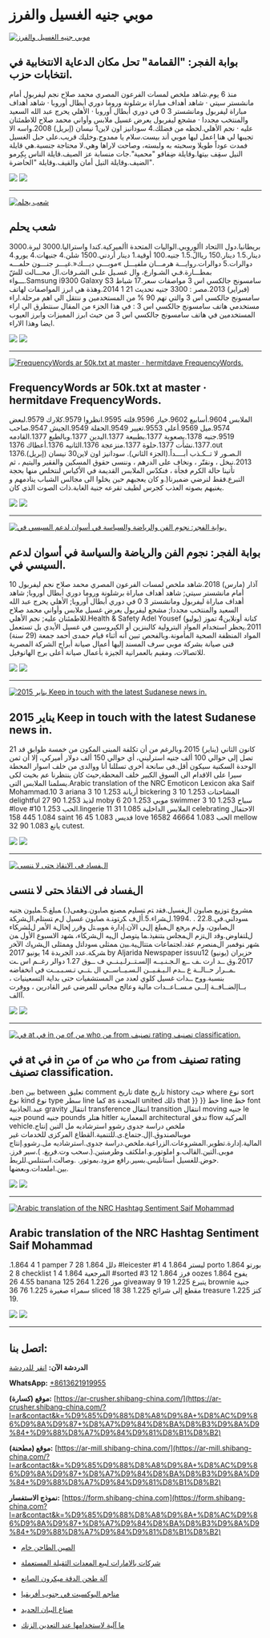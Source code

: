 # موبي جنيه الغسيل والفرز

<a href="https://swt.shibang-china.com/?l=ar&img&k=%D9%85%D9%88%D8%A8%D9%8A+%D8%AC%D9%86%D9%8A%D9%87+%D8%A7%D9%84%D8%BA%D8%B3%D9%8A%D9%84+%D9%88%D8%A7%D9%84%D9%81%D8%B1%D8%B2" target="_blank">![موبي جنيه الغسيل والفرز](http://static.shibang-china.com/all-800x300/680.jpg)</a>

## بوابة الفجر: &quot;القمامة&quot; تحل مكان الدعاية الانتخابية في انتخابات حزب.
منذ 6 يوم.شاهد ملخص لمسات الفرعون المصري محمد صلاح نجم ليفربول أمام مانشستر سيتي &middot; شاهد أهداف مباراة برشلونة وروما دوري أبطال أوروبا &middot; شاهد أهداف مباراة ليفربول ومانشستر 3 0 في دوري أبطال أوروبا &middot; الأهلي يحرج عبد الله السعيد والمنتخب مجددا &middot; مشجع ليفربول يعرض غسيل ملابس وأواني محمد صلاح للاطمئنان عليه &middot; نجم الأهلي.لحظه من فضلك.4 سودانيز اون لاين1 نيسان (إبريل) 2008.واسه الا تجيبها لي هنا اعمل ليها موبي أند بيست.سلام يا ممدوح.وخليك قريب.على حبل الغسيل فمدت عوداً طويلا وسحبته به ولبسته، وصاحت لاراها وهي.لا محتاجة جنسية.هي قايلة النيل سقِف بيتها.وقايلة ضِفافو &quot;محمية&quot;.جات منسابة عز الصيف.قايلة الناس بِكِرمو الضيف.وقايلة النيل أمان والقيف.وقايلة &quot;الحاضرة&quot;.


<a href="https://whatsapp.shibangsoft.com/WhatsApp.php" target="_blank" title="WhatsApp">![](http://static.shibang-china.com/icon/whatsapp.png)</a> <a href="https://swt.shibang-china.com/?l=ar&icon&k=%D9%85%D9%88%D8%A8%D9%8A+%D8%AC%D9%86%D9%8A%D9%87+%D8%A7%D9%84%D8%BA%D8%B3%D9%8A%D9%84+%D9%88%D8%A7%D9%84%D9%81%D8%B1%D8%B2" target="_blank">![](http://static.shibang-china.com/icon/chat-ar.png)</a>

---

<a href="https://swt.shibang-china.com/?l=ar&img&k=%D9%85%D9%88%D8%A8%D9%8A+%D8%AC%D9%86%D9%8A%D9%87+%D8%A7%D9%84%D8%BA%D8%B3%D9%8A%D9%84+%D9%88%D8%A7%D9%84%D9%81%D8%B1%D8%B2" target="_blank">![شعب يحلم](http://static.shibang-china.com/all-800x300/1336.jpg)</a>

## شعب يحلم
بريطانيا.دول االتحاد األوروبي.الواليات المتحدة األميركية.كندا واستراليا.3000 ليرة.3000 دينار.1.5 دينار.150 رياالً.1.5 جنيه.100 أوقية.1 دينار أردني.1500 شلن.4 جنيهات.4 يورو.4 دوالرات.5 دوالرات.روايـــة هرمـــان ملفيـــل »موبـــي ديـــك«.غيـــر جنـــون حلمـــه بمطـــارة.فـي الشـوارع، وال غسـيل علـى الشـرفات.ال محـــالت للشّ ـــواء.Samsung i9300 Galaxy S3 سامسونج جالكسي اس 3 مواصفات سعر.17 شباط (فبراير) 2013.مصر : 3300 جنيه تحديث 21 1 2014.وهذة هي ابرز المواصفات لهاتف سامسونج جالكسي اس 3 والتي تهم 90 % من المستخدمين و ننتقل الي اهم مرحلة.اراء مستخدمي هاتف سامسونج جالكسي اس 3 : في هذا الجزء من المقال سنتطرق الي اراء المستخدمين في هاتف سامسونج جالكسي اس 3 من حيث ابرز المميزات وابرز العيوب ايضا وهذا الاراء.


<a href="https://whatsapp.shibangsoft.com/WhatsApp.php" target="_blank" title="WhatsApp">![](http://static.shibang-china.com/icon/whatsapp.png)</a> <a href="https://swt.shibang-china.com/?l=ar&icon&k=%D9%85%D9%88%D8%A8%D9%8A+%D8%AC%D9%86%D9%8A%D9%87+%D8%A7%D9%84%D8%BA%D8%B3%D9%8A%D9%84+%D9%88%D8%A7%D9%84%D9%81%D8%B1%D8%B2" target="_blank">![](http://static.shibang-china.com/icon/chat-ar.png)</a>

---

<a href="https://swt.shibang-china.com/?l=ar&img&k=%D9%85%D9%88%D8%A8%D9%8A+%D8%AC%D9%86%D9%8A%D9%87+%D8%A7%D9%84%D8%BA%D8%B3%D9%8A%D9%84+%D9%88%D8%A7%D9%84%D9%81%D8%B1%D8%B2" target="_blank">![FrequencyWords ar 50k.txt at master · hermitdave FrequencyWords.](http://static.shibang-china.com/all-800x300/323.jpg)</a>

## FrequencyWords ar 50k.txt at master · hermitdave FrequencyWords.
الملابس 9604.أسابيع 9602.خيار 9596.قلته 9595.انظروا 9579.كلارك 9579.لبعض 9574.ميل 9569.أعلى 9553.تغيير 9549.الحفلة 9549.الجيش 9547.صاحب 9519.جنيه 1378.بصعوبة 1377.بطبيعة 1377.اليدين 1377.وبالطبع 1377.القادمه 1377.نشأت 1377.حلوة 1377.منزعجة 1376.الثانيه 1376.أعطاك 1376.out 1376.الـصـور لا تــكـذب أبــــداً.(الجزء الثاني). سودانيز اون لاين30 نيسان (إبريل) 2013.نبخل ، ونقتّر ، ونخاف على الدرهم ، وننسى حقوق المسكين والفقير واليتيم ، ثم تأتينا حالة الكرم فجأة ، فنكدّس الملابس القديمة في الأكياس لنتخلص منها بحجة التبرع.فقط لنرضي ضميرنا(.و كان يعجبهم حين يخلوا الى مجالس الشباب ينادمهم و يغنيهم بصوته العذب كجرس لطيف تقرعه جنية الغابة.ذات الصوت الذي كان.


<a href="https://whatsapp.shibangsoft.com/WhatsApp.php" target="_blank" title="WhatsApp">![](http://static.shibang-china.com/icon/whatsapp.png)</a> <a href="https://swt.shibang-china.com/?l=ar&icon&k=%D9%85%D9%88%D8%A8%D9%8A+%D8%AC%D9%86%D9%8A%D9%87+%D8%A7%D9%84%D8%BA%D8%B3%D9%8A%D9%84+%D9%88%D8%A7%D9%84%D9%81%D8%B1%D8%B2" target="_blank">![](http://static.shibang-china.com/icon/chat-ar.png)</a>

---

<a href="https://swt.shibang-china.com/?l=ar&img&k=%D9%85%D9%88%D8%A8%D9%8A+%D8%AC%D9%86%D9%8A%D9%87+%D8%A7%D9%84%D8%BA%D8%B3%D9%8A%D9%84+%D9%88%D8%A7%D9%84%D9%81%D8%B1%D8%B2" target="_blank">![بوابة الفجر: نجوم الفن والرياضة والسياسة في أسوان لدعم السيسي في.](http://static.shibang-china.com/all-800x300/354.jpg)</a>

## بوابة الفجر: نجوم الفن والرياضة والسياسة في أسوان لدعم السيسي في.
10 آذار (مارس) 2018.شاهد ملخص لمسات الفرعون المصري محمد صلاح نجم ليفربول أمام مانشستر سيتي; شاهد أهداف مباراة برشلونة وروما دوري أبطال أوروبا; شاهد أهداف مباراة ليفربول ومانشستر 3 0 في دوري أبطال أوروبا; الأهلي يحرج عبد الله السعيد والمنتخب مجددا; مشجع ليفربول يعرض غسيل ملابس وأواني محمد صلاح للاطمئنان عليه; نجم الأهلي.Health &amp; Safety Adel Yousef كنانة أونلاين4 تموز (يوليو) 2011.يحظر استخدام المواد البترولية كالبنزين أو الكيروسين في غسيل الأيدي بل تستعمل المواد المنظفة الصحية المأمونة.وبالفحص تبين أنه أثناء قيام حمدى أحمد جمعة (29 سنة) فنى صيانة بشركة موبى سرف المسند إليها أعمال صيانة أبراج الشركة المصرية للاتصالات، ومقيم بالعمرانية الجيزة بأعمال صيانة أعلى برج الهانوفيل.


<a href="https://whatsapp.shibangsoft.com/WhatsApp.php" target="_blank" title="WhatsApp">![](http://static.shibang-china.com/icon/whatsapp.png)</a> <a href="https://swt.shibang-china.com/?l=ar&icon&k=%D9%85%D9%88%D8%A8%D9%8A+%D8%AC%D9%86%D9%8A%D9%87+%D8%A7%D9%84%D8%BA%D8%B3%D9%8A%D9%84+%D9%88%D8%A7%D9%84%D9%81%D8%B1%D8%B2" target="_blank">![](http://static.shibang-china.com/icon/chat-ar.png)</a>

---

<a href="https://swt.shibang-china.com/?l=ar&img&k=%D9%85%D9%88%D8%A8%D9%8A+%D8%AC%D9%86%D9%8A%D9%87+%D8%A7%D9%84%D8%BA%D8%B3%D9%8A%D9%84+%D9%88%D8%A7%D9%84%D9%81%D8%B1%D8%B2" target="_blank">![يناير 2015 Keep in touch with the latest Sudanese news in.](http://static.shibang-china.com/all-800x300/597.jpg)</a>

## يناير 2015 Keep in touch with the latest Sudanese news in.
21 كانون الثاني (يناير) 2015.وبالرغم من أن تكلفة المبنى المكون من خمسة طوابق قد تصل إلى حوالي 100 ألف جنيه استرليني، أي حوالي 150 ألف دولار أميركي، إلا أن ثمن الوحدة السكنية سيكون أقل.فى سانحة أخرى تسللنا أنا ووالدى من خلف اسوار المحطة سيرا على الاقدام الى السوق الكبير خلف المحطة,حيث كان ينتظرنا عم بخيت لكى يسلمنا الملابس التى.Arabic translation of the NRC Emoticon Lexicon aka Saif Mohammad.10 3 ariana أريانة 1.253 10 3 bickering المشاحنات 1.253 10 3 delightful لذيذ 1.253 90 27 moby موبي 1.253 20 6 swimmer سباح 1.253 10 3 #love #الحب 1.253 10.lingerie الملابس الداخلية 1.085 31 11 celebrating الاحتفال 1.084 445 158 saint قديس 1.083 45 16 love الحب 1.083 46664 16582 mellow يانع 1.083 90 32 cutest.


<a href="https://whatsapp.shibangsoft.com/WhatsApp.php" target="_blank" title="WhatsApp">![](http://static.shibang-china.com/icon/whatsapp.png)</a> <a href="https://swt.shibang-china.com/?l=ar&icon&k=%D9%85%D9%88%D8%A8%D9%8A+%D8%AC%D9%86%D9%8A%D9%87+%D8%A7%D9%84%D8%BA%D8%B3%D9%8A%D9%84+%D9%88%D8%A7%D9%84%D9%81%D8%B1%D8%B2" target="_blank">![](http://static.shibang-china.com/icon/chat-ar.png)</a>

---

<a href="https://swt.shibang-china.com/?l=ar&img&k=%D9%85%D9%88%D8%A8%D9%8A+%D8%AC%D9%86%D9%8A%D9%87+%D8%A7%D9%84%D8%BA%D8%B3%D9%8A%D9%84+%D9%88%D8%A7%D9%84%D9%81%D8%B1%D8%B2" target="_blank">![ﺍﻝﻔﺴﺎﺩ ﻓﻰ ﺍﻻﻨﻘﺎﺫ ﺤﺘﻰ ﻻ ﻨﻨﺴﻰ](http://static.shibang-china.com/all-800x300/1133.jpg)</a>

## ﺍﻝﻔﺴﺎﺩ ﻓﻰ ﺍﻻﻨﻘﺎﺫ ﺤﺘﻰ ﻻ ﻨﻨﺴﻰ
ﻤﺸﺭﻭﻉ ﺘﻭﺯﻴﻊ ﺼﺎﺒﻭﻥ ﺍﻝﻐﺴﻴل.ﻓﻘﺩ ﺘﻡ ﺘﺴﻠﻴﻡ ﻤﺼﻨﻊ ﺼﺎﺒﻭﻥ.ﻭﻫﻤﻰ(.) ﻤﺒﻠﻎ.5.ﻤﻠﻴﻭﻥ ﺠﻨﻴﻪ ﺴﻭﺩﺍﻨﻲ.ﻓﻲ.22.8 . .1994.ﻝﺸﺭﺍﺀ.5.ﺃﻝﻑ ﻜﺭﺘﻭﻨ.ﺔ ﺼﺎﺒﻭﻥ ﻏﺴﻴل ﻝﻡ ﺘﺴﺘﻠﻡ.ﺍﻝﺸﺭﻜﺔ ﺍﻝﺼﺎﺒﻭﻥ، ﻭﻝﻡ ﻴﺭﺠﻊ ﺍﻝﻤﺒﻠﻎ ﺇﻝﻰ ﺍﻵﻥ.ﺇﺩﺍﺭﺓ ﻤﻭﺒﻴ.ﺘل ﻭﻗﺭﺭ ﺇﺤﺎﻝﺔ ﺍﻷﻤﺭ ﻝﻠﺸﺭﻜﺎﺀ ﻝﻠﺘﻔﺎﻭﺽ.ﻭﻗﺩ ﺍﻝﺘﺯﻡ ﺍﻝﻤﺠﻠﺱ ﺒﺘﻨﻔﻴﺫ.ﻤﺎ ﻴﺘﻭﺼل ﺍﻝﻴﻪ ﺍﻝﺸﺭﻜﺎﺀ، ﺸﻬﺩ ﺍﻻﺴﺒﻭﻉ ﺍﻷﻭل ﻤﻥ ﺸﻬﺭ ﻨﻭﻓﻤﺒﺭ ﺍﻝﻤﻨﺼﺭﻡ ﻋﻘﺩ.ﺍﺠﺘﻤﺎﻋﺎﺕ ﻤﺘﺘﺎﻝﻴﺔ.ﺒﻴﻥ ﻤﻤﺜﻠﻰ ﺴﻭﺩﺍﺘل ﻭﻤﻤﺜﻠﻰ ﺍﻝﺸﺭﻴﻙ ﺍﻵﺨﺭ ﺸﺭﻜﺔ.عدد الجريدة 14 يونيو 2017 by Aljarida Newspaper issuu12 حزيران (يونيو) 2017.وق ــد ارت ـف ــع الـجـنـيــه اإلسـتــرلـيـنــي ف ــوق 1.27 دوالر رغــم اس ـت ـمــرار حــالــة ع ــدم الـيـقـيــن الـسـيــاســي ال ـتــي تـسـبـبــت في انخفاضه بنسبة.ووح ــدات غسيل كلوي لعدد من المستشفيات حتى بداية التسعينيات ، بــاإلضــافــة إلــى مـســاعــدات مالية وعالج مجاني للمرضى غير القادرين ، ووفرت آالف.


<a href="https://whatsapp.shibangsoft.com/WhatsApp.php" target="_blank" title="WhatsApp">![](http://static.shibang-china.com/icon/whatsapp.png)</a> <a href="https://swt.shibang-china.com/?l=ar&icon&k=%D9%85%D9%88%D8%A8%D9%8A+%D8%AC%D9%86%D9%8A%D9%87+%D8%A7%D9%84%D8%BA%D8%B3%D9%8A%D9%84+%D9%88%D8%A7%D9%84%D9%81%D8%B1%D8%B2" target="_blank">![](http://static.shibang-china.com/icon/chat-ar.png)</a>

---

<a href="https://swt.shibang-china.com/?l=ar&img&k=%D9%85%D9%88%D8%A8%D9%8A+%D8%AC%D9%86%D9%8A%D9%87+%D8%A7%D9%84%D8%BA%D8%B3%D9%8A%D9%84+%D9%88%D8%A7%D9%84%D9%81%D8%B1%D8%B2" target="_blank">![في at في in من of من who من from تصنيف rating تصنيف classification.](http://static.shibang-china.com/all-800x300/91.jpg)</a>

## في at في in من of من who من from تصنيف rating تصنيف classification.
.ben بين between تعليق comment تاريخ date تاريخ history حيث where نوع sort نوع kind نوع type سطر line كما as المتحدة united ذلك that }} }} خط line خط font عبد.الجاذبية gravity انتقال transference انتقال transition انتقال moving جنيه le جنيه pound جنيه pounds هتلر hitler المعمارية architectural تدفق flow المركبة vehicle.ملخص دراسة جدوى رشوو استرشاديه مل التين إنتاج موبىالصندوق.اإل.جتماع.ى.للتنمية.القطاع المركزى للخدمات غير المالية.إدارة.تطوير.المشروعات.الزراعية.ملخص.دراسة جدوى.استرشاديه مل.رشوو.إنتاج موبى.التين.القالب.و املوتور.و.املكثف وطرمبتين.(.سحب وت.فريغ. ).سير فرز. .حوض.للغسيل أستانليس.بسير.رافع مزود.بموتور. .وصالت.استنلس.للربط بين.املعدات.وبعضها.


<a href="https://whatsapp.shibangsoft.com/WhatsApp.php" target="_blank" title="WhatsApp">![](http://static.shibang-china.com/icon/whatsapp.png)</a> <a href="https://swt.shibang-china.com/?l=ar&icon&k=%D9%85%D9%88%D8%A8%D9%8A+%D8%AC%D9%86%D9%8A%D9%87+%D8%A7%D9%84%D8%BA%D8%B3%D9%8A%D9%84+%D9%88%D8%A7%D9%84%D9%81%D8%B1%D8%B2" target="_blank">![](http://static.shibang-china.com/icon/chat-ar.png)</a>

---

<a href="https://swt.shibang-china.com/?l=ar&img&k=%D9%85%D9%88%D8%A8%D9%8A+%D8%AC%D9%86%D9%8A%D9%87+%D8%A7%D9%84%D8%BA%D8%B3%D9%8A%D9%84+%D9%88%D8%A7%D9%84%D9%81%D8%B1%D8%B2" target="_blank">![Arabic translation of the NRC Hashtag Sentiment Saif Mohammad](http://static.shibang-china.com/all-800x300/199.jpg)</a>

## Arabic translation of the NRC Hashtag Sentiment Saif Mohammad
.1.864 4 1 pamper دلل 1.864 28 7 #leicester #ليستر 1.864 4 1 porto بورتو 1.864 8 2 checklist المرجعية 1.864 4 1 #sorted #فرز 1.864 12 3 oozes يفوح 1.864 4.55 26 banana موز 1.226 264 125 giveaway يتبرع 1.225 19 9 brownie جنية سمراء صغيرة 1.225 76 36 sliced مقطع إلى شرائح 1.225 38 18 treasure كنز 1.225 19.

<a href="https://whatsapp.shibangsoft.com/WhatsApp.php" target="_blank" title="WhatsApp">![](http://static.shibang-china.com/icon/whatsapp.png)</a> <a href="https://swt.shibang-china.com/?l=ar&icon&k=%D9%85%D9%88%D8%A8%D9%8A+%D8%AC%D9%86%D9%8A%D9%87+%D8%A7%D9%84%D8%BA%D8%B3%D9%8A%D9%84+%D9%88%D8%A7%D9%84%D9%81%D8%B1%D8%B2" target="_blank">![](http://static.shibang-china.com/icon/chat-ar.png)</a>

---
## اتصل بنا:

**الدردشة الآن:** [انقر للدردشة](https://swt.shibang-china.com?l=ar&contact&k=%D9%85%D9%88%D8%A8%D9%8A+%D8%AC%D9%86%D9%8A%D9%87+%D8%A7%D9%84%D8%BA%D8%B3%D9%8A%D9%84+%D9%88%D8%A7%D9%84%D9%81%D8%B1%D8%B2)

**WhatsApp:**  [+8613621919955](https://whatsapp.shibangsoft.com/WhatsApp.php)

**موقع (كسارة):** [https://ar-crusher.shibang-china.com/](https://ar-crusher.shibang-china.com/?l=ar&contact&k=%D9%85%D9%88%D8%A8%D9%8A+%D8%AC%D9%86%D9%8A%D9%87+%D8%A7%D9%84%D8%BA%D8%B3%D9%8A%D9%84+%D9%88%D8%A7%D9%84%D9%81%D8%B1%D8%B2)

**موقع (مطحنة):** [https://ar-mill.shibang-china.com/](https://ar-mill.shibang-china.com/?l=ar&contact&k=%D9%85%D9%88%D8%A8%D9%8A+%D8%AC%D9%86%D9%8A%D9%87+%D8%A7%D9%84%D8%BA%D8%B3%D9%8A%D9%84+%D9%88%D8%A7%D9%84%D9%81%D8%B1%D8%B2)

**نموذج الاستفسار:** [https://form.shibang-china.com](https://form.shibang-china.com?l=ar&contact&k=%D9%85%D9%88%D8%A8%D9%8A+%D8%AC%D9%86%D9%8A%D9%87+%D8%A7%D9%84%D8%BA%D8%B3%D9%8A%D9%84+%D9%88%D8%A7%D9%84%D9%81%D8%B1%D8%B2)

* [الصين الطاحن خام](../25/%D8%A7%D9%84%D8%B5%D9%8A%D9%86%20%D8%A7%D9%84%D8%B7%D8%A7%D8%AD%D9%86%20%D8%AE%D8%A7%D9%85.md)

* [شركات بالامارات لبيع المعدات الثقيلة المستعملة](../21/%D8%B4%D8%B1%D9%83%D8%A7%D8%AA%20%D8%A8%D8%A7%D9%84%D8%A7%D9%85%D8%A7%D8%B1%D8%A7%D8%AA%20%D9%84%D8%A8%D9%8A%D8%B9%20%D8%A7%D9%84%D9%85%D8%B9%D8%AF%D8%A7%D8%AA%20%D8%A7%D9%84%D8%AB%D9%82%D9%8A%D9%84%D8%A9%20%D8%A7%D9%84%D9%85%D8%B3%D8%AA%D8%B9%D9%85%D9%84%D8%A9.md)

* [آلة طحن الدقة ميكرون الصانع](../21/%D8%A2%D9%84%D8%A9%20%D8%B7%D8%AD%D9%86%20%D8%A7%D9%84%D8%AF%D9%82%D8%A9%20%D9%85%D9%8A%D9%83%D8%B1%D9%88%D9%86%20%D8%A7%D9%84%D8%B5%D8%A7%D9%86%D8%B9.md)

* [مناجم البوكسيت في جنوب أفريقيا](../25/%D9%85%D9%86%D8%A7%D8%AC%D9%85%20%D8%A7%D9%84%D8%A8%D9%88%D9%83%D8%B3%D9%8A%D8%AA%20%D9%81%D9%8A%20%D8%AC%D9%86%D9%88%D8%A8%20%D8%A3%D9%81%D8%B1%D9%8A%D9%82%D9%8A%D8%A7.md)

* [صناع الببان الحديد](../22/%D8%B5%D9%86%D8%A7%D8%B9%20%D8%A7%D9%84%D8%A8%D8%A8%D8%A7%D9%86%20%D8%A7%D9%84%D8%AD%D8%AF%D9%8A%D8%AF.md)

* [ما آلية لاستخدامها عند التعدين الزنك](../25/%D9%85%D8%A7%20%D8%A2%D9%84%D9%8A%D8%A9%20%D9%84%D8%A7%D8%B3%D8%AA%D8%AE%D8%AF%D8%A7%D9%85%D9%87%D8%A7%20%D8%B9%D9%86%D8%AF%20%D8%A7%D9%84%D8%AA%D8%B9%D8%AF%D9%8A%D9%86%20%D8%A7%D9%84%D8%B2%D9%86%D9%83.md)